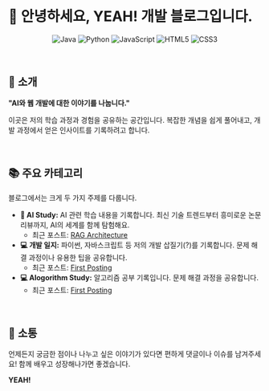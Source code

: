 # 👋 안녕하세요, YEAH! 개발 블로그입니다.

<p align="center">
  <img src="https://img.shields.io/badge/Java-007396?style=for-the-badge&logo=java&logoColor=white" alt="Java"/>
  <img src="https://img.shields.io/badge/Python-3776AB?style=for-the-badge&logo=python&logoColor=white" alt="Python"/>
  <img src="https://img.shields.io/badge/JavaScript-F7DF1E?style=for-the-badge&logo=javascript&logoColor=black" alt="JavaScript"/>
  <img src="https://img.shields.io/badge/HTML5-E34F26?style=for-the-badge&logo=html5&logoColor=white" alt="HTML5"/>
  <img src="https://img.shields.io/badge/CSS3-1572B6?style=for-the-badge&logo=css3&logoColor=white" alt="CSS3"/>
</p>

<br>

## 📖 소개

**"AI와 웹 개발에 대한 이야기를 나눕니다."**

이곳은 저의 학습 과정과 경험을 공유하는 공간입니다. 복잡한 개념을 쉽게 풀어내고, 개발 과정에서 얻은 인사이트를 기록하려고 합니다.

<br>

## 📚 주요 카테고리

블로그에서는 크게 두 가지 주제를 다룹니다.

* **🤖 AI Study:** AI 관련 학습 내용을 기록합니다. 최신 기술 트렌드부터 흥미로운 논문 리뷰까지, AI의 세계를 함께 탐험해요.
    * 최근 포스트: [RAG Architecture](https://yeahsdev.github.io/2025/06/20/ai-post.html)
* **💻 개발 일지:** 파이썬, 자바스크립트 등 저의 개발 삽질기(?)를 기록합니다. 문제 해결 과정이나 유용한 팁을 공유합니다.
    * 최근 포스트: [First Posting](https://yeahsdev.github.io/2025/06/20/my-first-dev-post.html)
* **💻 Alogorithm Study:** 알고리즘 공부 기록입니다. 문제 해결 과정을 공유합니다.
    * 최근 포스트: [First Posting](https://yeahsdev.github.io/2025/06/20/my-first-dev-post.html)

<br>

## 💬 소통

언제든지 궁금한 점이나 나누고 싶은 이야기가 있다면 편하게 댓글이나 이슈를 남겨주세요! 함께 배우고 성장해나가면 좋겠습니다.

**YEAH!**
